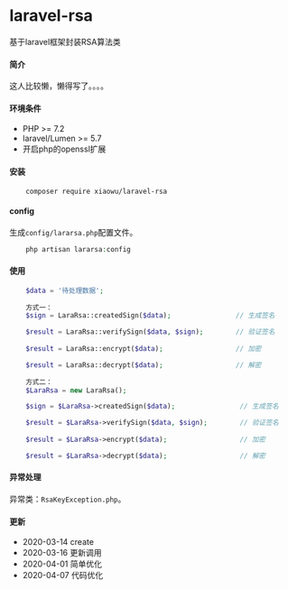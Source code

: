# laravel-rsa
基于laravel框架封装RSA算法类

#### 简介
这人比较懒，懒得写了。。。。

#### 环境条件
 - PHP >= 7.2
 - laravel/Lumen >= 5.7
 - 开启php的openssl扩展

#### 安装
```composer
    composer require xiaowu/laravel-rsa
```

#### config
生成`config/lararsa.php`配置文件。
```php
    php artisan lararsa:config
```
#### 使用
```php
    $data = '待处理数据';
   
    方式一：
    $sign = LaraRsa::createdSign($data);                // 生成签名

    $result = LaraRsa::verifySign($data, $sign);        // 验证签名
    
    $result = LaraRsa::encrypt($data);                  // 加密

    $result = LaraRsa::decrypt($data);                  // 解密
    
    方式二：
    $LaraRsa = new LaraRsa();

    $sign = $LaraRsa->createdSign($data);                // 生成签名

    $result = $LaraRsa->verifySign($data, $sign);        // 验证签名
    
    $result = $LaraRsa->encrypt($data);                  // 加密

    $result = $LaraRsa->decrypt($data);                  // 解密

```

#### 异常处理
异常类：`RsaKeyException.php`。

#### 更新
- 2020-03-14 create
- 2020-03-16 更新调用
- 2020-04-01 简单优化
- 2020-04-07 代码优化